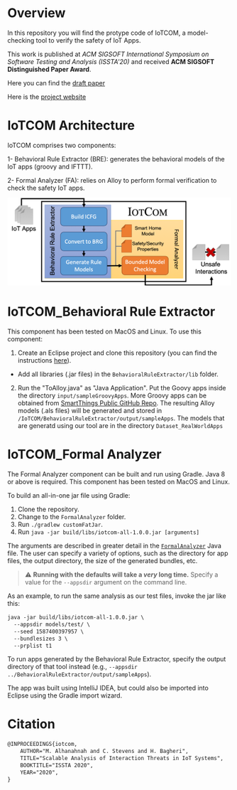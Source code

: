 
# Overview

In this repository you will find the protype code of IoTCOM, a model-checking tool to verify the safety of IoT Apps.

This work is published at *ACM SIGSOFT International Symposium on Software Testing and Analysis (ISSTA'20)* and received **ACM SIGSOFT Distinguished Paper Award**. 

Here you can find the [draft paper](https://drive.google.com/file/d/1DtnaSgLVQ81HhktsWCMpHMCVZ0nMQAnK/view?usp=sharing)

Here is the [project website](https://sites.google.com/view/iotcom/home)

# IoTCOM Architecture 

IoTCOM comprises two components:

1- Behavioral Rule Extractor (BRE): generates the behavioral models of the IoT apps (groovy and IFTTT).

2- Formal Analyzer (FA): relies on Alloy to perform formal verification to check the safety IoT apps.

![picture](images/SystemOverview_V8.png)


# IoTCOM_Behavioral Rule Extractor

This component has been tested on MacOS and Linux. To use this component: 

1. Create an Eclipse project and clone this repository (you can find the instructions [here](https://github.com/collab-uniba/socialcde4eclipse/wiki/How-to-import-a-GitHub-project-into-Eclipse)).
  - Add all libraries (.jar files) in the `BehavioralRuleExtractor/lib` folder.

2. Run the "ToAlloy.java" as "Java Application". Put the Goovy apps inside the directory `input/sampleGroovyApps`. More Groovy apps can be obtained from [SmartThings Public GitHub Repo](https://github.com/SmartThingsCommunity/SmartThingsPublic).  The resulting Alloy models (.als files) will be generated and stored in `/IoTCOM/BehavioralRuleExtractor/output/sampleApps`. The models that are generatd using our tool are in the directory `Dataset_RealWorldApps`


# IoTCOM_Formal Analyzer

The Formal Analyzer component can be built and run using Gradle. Java 8 or above is required. This component has been tested on MacOS and Linux.

To build an all-in-one jar file using Gradle:

1. Clone the repository.
1. Change to the `FormalAnalyzer` folder.
1. Run `./gradlew customFatJar`.
1. Run `java -jar build/libs/iotcom-all-1.0.0.jar [arguments]`

The arguments are described in greater detail in the [`FormalAnalyzer`](FormalAnalyzer/src/main/java/edu/unl/cse/iotcom/FormalAnalyzer.java#L33-L51) Java file. The user can specify a variety of options, such as the directory for app files, the output directory, the size of the generated bundles, etc.

> :warning: **Running with the defaults will take a _very_ long time.** Specify a value for the `--appsdir` argument on the command line.

As an example, to run the same analysis as our test files, invoke the jar like this:
```
java -jar build/libs/iotcom-all-1.0.0.jar \
  --appsdir models/test/ \
  --seed 1587400397957 \
  --bundlesizes 3 \
  --prplist t1
```

To run apps generated by the Behavioral Rule Extractor, specify the output directory of that tool instead (e.g., `--appsdir ../BehavioralRuleExtractor/output/sampleApps`).

The app was built using IntelliJ IDEA, but could also be imported into Eclipse using the Gradle import wizard.

# Citation
```
@INPROCEEDINGS{iotcom,
    AUTHOR="M. Alhanahnah and C. Stevens and H. Bagheri",
    TITLE="Scalable Analysis of Interaction Threats in IoT Systems",
    BOOKTITLE="ISSTA 2020",
    YEAR="2020",
}
```

